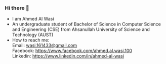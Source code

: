 ### Hi there 👋
- I am Ahmed Al Wasi
- An undergraduate student of Bachelor of Science in Computer Science and Engineering (CSE) from Ahsanullah University of Science and Technology (AUST)
- How to reach me:<br/>
  Email: wasi.161433@gmail.com<br/>
  Facebook: https://www.facebook.com/ahmed.al.wasi.100<br/>
  Linkedin: https://www.linkedin.com/in/ahmed-al-wasi<br/>

